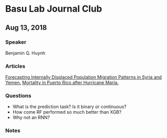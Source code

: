 # Basu Lab Journal Club

## Aug 13, 2018

### Speaker

Benjamin Q. Huynh

### Articles

[Forecasting Internally Displaced Population Migration Patterns in Syria and Yemen.](https://arxiv.org/pdf/1806.08819.pdf)
[Mortality in Puerto Rico after Hurricane Maria.](https://www.nejm.org/doi/full/10.1056/NEJMsa1803972?)

### Questions

* What is the prediction task? Is it binary or continuous?
* How come RF performed so much better than XGB?
* Why not an RNN?

### Notes


